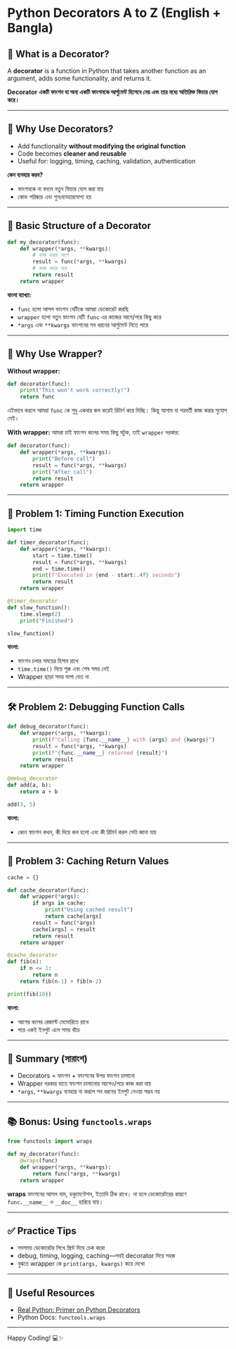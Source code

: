 # Python Decorators A to Z (English + Bangla)

## 🧠 What is a Decorator?

A **decorator** is a function in Python that takes another function as an argument, adds some functionality, and returns it.

**Decorator একটি ফাংশন যা অন্য একটি ফাংশনকে আর্গুমেন্ট হিসেবে নেয় এবং তার মধ্যে অতিরিক্ত ফিচার যোগ করে।**

---

## 🎯 Why Use Decorators?

* Add functionality **without modifying the original function**
* Code becomes **cleaner and reusable**
* Useful for: logging, timing, caching, validation, authentication

**কেন ব্যবহার করব?**

* ফাংশনকে না বদলে নতুন ফিচার যোগ করা যায়
* কোড পরিষ্কার এবং পুনঃব্যবহারযোগ্য হয়

---

## 🧩 Basic Structure of a Decorator

```python
def my_decorator(func):
    def wrapper(*args, **kwargs):
        # কাজ করার আগে
        result = func(*args, **kwargs)
        # কাজ করার পরে
        return result
    return wrapper
```

**বাংলা ব্যাখ্যা:**

* `func` হলো আসল ফাংশন যেটিকে আমরা ডেকোরেট করছি
* `wrapper` হলো নতুন ফাংশন যেটি `func` এর কাজের আগে/পরে কিছু করে
* `*args` এবং `**kwargs` ফাংশনের সব ধরনের আর্গুমেন্ট নিতে পারে

---

## 🤔 Why Use Wrapper?

**Without wrapper:**

```python
def decorator(func):
    print("This won't work correctly!")
    return func
```

এইভাবে করলে আমরা `func` কে শুধু একবার কল করেই রিটার্ন করে দিচ্ছি। কিন্তু আগাম বা পরবর্তী কাজ করার সুযোগ নেই।

**With wrapper:** আমরা চাই ফাংশন কলের সময় কিছু ঘটুক, তাই `wrapper` দরকার:

```python
def decorator(func):
    def wrapper(*args, **kwargs):
        print("Before call")
        result = func(*args, **kwargs)
        print("After call")
        return result
    return wrapper
```

---

## 🧪 Problem 1: Timing Function Execution

```python
import time

def timer_decorator(func):
    def wrapper(*args, **kwargs):
        start = time.time()
        result = func(*args, **kwargs)
        end = time.time()
        print(f"Executed in {end - start:.4f} seconds")
        return result
    return wrapper

@timer_decorator
def slow_function():
    time.sleep(2)
    print("Finished")

slow_function()
```

**বাংলা:**

* ফাংশন চলার সময়ের হিসাব রাখে
* `time.time()` দিয়ে শুরু এবং শেষ সময় নেই
* Wrapper ছাড়া সময় মাপা যেত না

---

## 🛠️ Problem 2: Debugging Function Calls

```python
def debug_decorator(func):
    def wrapper(*args, **kwargs):
        print(f"Calling {func.__name__} with {args} and {kwargs}")
        result = func(*args, **kwargs)
        print(f"{func.__name__} returned {result}")
        return result
    return wrapper

@debug_decorator
def add(a, b):
    return a + b

add(3, 5)
```

**বাংলা:**

* কোন ফাংশন কখন, কী দিয়ে কল হলো এবং কী রিটার্ন করল সেটা জানা যায়

---

## 🚀 Problem 3: Caching Return Values

```python
cache = {}

def cache_decorator(func):
    def wrapper(*args):
        if args in cache:
            print("Using cached result")
            return cache[args]
        result = func(*args)
        cache[args] = result
        return result
    return wrapper

@cache_decorator
def fib(n):
    if n <= 1:
        return n
    return fib(n-1) + fib(n-2)

print(fib(10))
```

**বাংলা:**

* আগের কলের রেজাল্ট মেমোরিতে রাখে
* পরে একই ইনপুট এলে সময় বাঁচে

---

## 🧵 Summary (সারাংশ)

* Decorators = ফাংশন + ফাংশনের উপর ফাংশন চালানো
* Wrapper দরকার যাতে ফাংশন চালানোর আগেও/পরে কাজ করা যায়
* `*args`, `**kwargs` ব্যবহার না করলে সব ধরনের ইনপুট নেওয়া সম্ভব নয়

---

## 📚 Bonus: Using `functools.wraps`

```python
from functools import wraps

def my_decorator(func):
    @wraps(func)
    def wrapper(*args, **kwargs):
        return func(*args, **kwargs)
    return wrapper
```

**wraps** ফাংশনের আসল নাম, ডকুমেন্টেশন, ইত্যাদি ঠিক রাখে। না হলে ডেকোরেটরের কারণে `func.__name__` ও `__doc__` হারিয়ে যায়।

---

## ✅ Practice Tips

* সবসময় ডেকোরেটর লিখে প্রিন্ট দিয়ে চেক করো
* debug, timing, logging, caching—সবই decorator দিয়ে সহজ
* বুঝতে wrapper কে `print(args, kwargs)` করে দেখো

---

## 📖 Useful Resources

* [Real Python: Primer on Python Decorators](https://realpython.com/primer-on-python-decorators/)
* Python Docs: `functools.wraps`

---

Happy Coding! 💻✨

